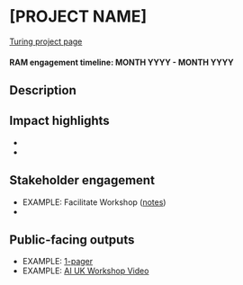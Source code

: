 # [PROJECT NAME]
[Turing project page](LINK)

#### RAM engagement timeline: MONTH YYYY - MONTH YYYY

## Description


## Impact highlights
* 
* 

## Stakeholder engagement
* EXAMPLE: Facilitate Workshop ([notes](LINK))
* 

## Public-facing outputs
* EXAMPLE: [1-pager](LINK)
* EXAMPLE: [AI UK Workshop Video](LINK)
